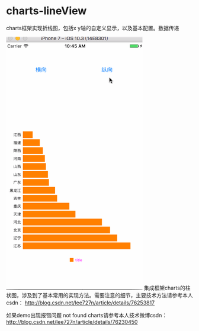 # charts-lineView
charts框架实现折线图，包括x y轴的自定义显示，以及基本配置。数据传递

![Alt text](https://github.com/lee727n/Chart-Barview/raw/master/Screenshots/new.gif)
集成框架charts的柱状图，涉及到了基本常用的实现方法。需要注意的细节，主要技术方法请参考本人csdn：
http://blog.csdn.net/lee727n/article/details/76253817

如果demo出现报错问题 not found charts请参考本人技术微博csdn：
http://blog.csdn.net/lee727n/article/details/76230450
